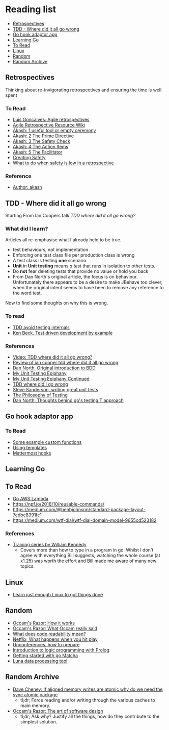 # Reading list

<!-- TOC -->

- [Retrospectives](#retrospectives)
- [TDD - Where did it all go wrong](#tdd---where-did-it-all-go-wrong)
- [Go hook adaptor app](#go-hook-adaptor-app)
- [Learning Go](#learning-go)
- [To Read](#to-read)
- [Linux](#linux)
- [Random](#random)
- [Random Archive](#random-archive)

<!-- /TOC -->

## Retrospectives

Thinking about re-invigorating retrospectives and ensuring the time is well spent

### To Read

- [Luis Goncalves: Agile retrospectives](https://luis-goncalves.com/agile-retrospectives/)
- [Agile Retrospective Resource Wiki](http://retrospectivewiki.org/index.php?title=Agile_Retrospective_Resource_Wiki)
- [Akash: 1 useful tool or empty ceremony](http://www.akashb.com/blog/2012/05/06/agile-retrospectives-part-1-useful-tool-or-empty-ceremony/)
- [Akash: 2 The Prime Directive](http://www.akashb.com/blog/2012/05/13/agile-retrospectives-the-prime-directive/)
- [Akash: 3 The Safety Check](http://www.akashb.com/blog/2012/05/28/agile-retrospectives-the-safety-check/)
- [Akash: 4 The Action Items](http://www.akashb.com/blog/2012/06/26/agile-retrospectives-action-items/)
- [Akash: 5 The Facilitator](http://www.akashb.com/blog/2012/08/06/agile-retrospectives-the-facilitator/)
- [Creating Safety](http://www.funretrospectives.com/creating-safety/)
- [What to do when safety is low in a retrospective](https://www.benlinders.com/2016/what-to-do-when-safety-is-low-in-a-retrospective/)

### Reference

- [Author: akash](http://www.akashb.com/blog/author/akash/)

## TDD - Where did it all go wrong

Starting From Ian Coopers talk _TDD where did it all go wrong?_

### What did I learn?

Articles all re-emphasise what I already held to be true.

- test behaviours, not implementation
- Enforcing one test class file per production class is wrong
- A test class is testing **one** scenario
- **Unit** in **Unit testing** means _a test_ that runs in isolation to other tests.
- Do **not** fear deleting tests that provide no value or hold you back
- From Dan North's original article, the focus is on behaviour. Unfortunately there appears to be a desire to make JBehave too clever, when the original intent seems to have been to remove any reference to the word test.

Now to find some thoughts on why this is wrong.

### To read

- [TDD avoid testing internals](http://codebetter.com/iancooper/2011/10/06/avoid-testing-implementation-details-test-behaviours/)
- [Ken Beck. Test driven development by example](https://www.safaribooksonline.com/library/view/test-driven-development/0321146530/pr02.html)

### References

- [Video: TDD where did it all go wrong?](https://vimeo.com/68375232)
- [Review of ian cooper tdd where did it all go wrong](https://robdmoore.id.au/blog/2015/01/26/review-of-ian-cooper-tdd-where-did-it-all-go-wrong/)
- [Dan North. Original introduction to BDD](https://dannorth.net/introducing-bdd/)
- [My Unit Testing Epiphany](https://www.stevefenton.co.uk/2013/05/My-Unit-Testing-Epiphany/)
- [My Unit Testing Epiphany Continued](https://www.stevefenton.co.uk/2013/05/My-Unit-Testing-Epiphany-Continued/)
- [TDD where did I go wrong](https://frankcode.net/2014/07/01/tdd-where-did-i-go-wrong/)
- [Steve Sanderson, writing great unit tests](http://blog.stevensanderson.com/2009/08/24/writing-great-unit-tests-best-and-worst-practises/)
- [The Philosophy of Testing](https://www.codesimplicity.com/post/the-philosophy-of-testing/)
- [Dan North: Thoughts behind go's testing.T approach](https://dannorth.net/2016/09/03/scratching-a-junit-itch/)

## Go hook adaptor app

### To Read

- [Some example custom functions](https://github.com/Masterminds/sprig)
- [Using templates](https://www.calhoun.io/using-functions-inside-go-templates/)
- [Mattermost hooks](https://docs.mattermost.com/developer/webhooks-incoming.html)

## Learning Go

## To Read

- [Go AWS Lambda](https://aws.amazon.com/blogs/compute/announcing-go-support-for-aws-lambda/)
- https://npf.io/2016/10/reusable-commands/
- https://medium.com/@benbjohnson/standard-package-layout-7cdbc8391fc1
- https://medium.com/wtf-dial/wtf-dial-domain-model-9655cd523182

### References

- [Training series by William Kennedy](https://www.safaribooksonline.com/library/view/ultimate-go-programming/9780134757476/)
  - Covers more than how to type in a program in go. Whilst I don't agree with everything Bill suggests, watching the whole course (at x1.25) was worth the effort and Bill made me aware of many new topics.

## Linux

- [Learn just enough Linux to got things done](https://alexpetralia.com/posts/2017/6/26/learning-linux-bash-to-get-things-done)

## Random

- [Occam's Razor: How it works](https://science.howstuffworks.com/innovation/scientific-experiments/occams-razor.htm)
- [Occam's Razor: What Occam really said](https://boingboing.net/2013/02/11/what-ockham-really-said.html)
- [What does code readability mean?](http://typicalprogrammer.com/what-does-code-readability-mean)
- [Netflix, What happens when you hit play](http://highscalability.com/blog/2017/12/11/netflix-what-happens-when-you-press-play.html)
- [Unconferences, how to prepare](http://unconference.net/unconferencing-how-to-prepare-to-attend-an-unconference/)
- [Introduction to logic programming with Prolog](https://www.matchilling.com/introduction-to-logic-programming-with-prolog/)
- [Getting started with go Matcha](https://gomatcha.io/guide/getting-started/)
- [Luna data processing tool](http://www.luna-lang.org/)

## Random Archive

- [Dave Cheney: If aligned memory writes are atomic why do we need the sync atomic package](https://dave.cheney.net/2018/01/06/if-aligned-memory-writes-are-atomic-why-do-we-need-the-sync-atomic-package)
  - tl;dr; Force reading and/or writing through the various caches to main memory.
- [Occam's Razor: The art of software design](https://michaellant.com/2010/08/10/occams-razor-and-the-art-of-software-design/)
  - tl;dr; Ask why? Justify all the things, how do they contribute to the simplest solution.
  
